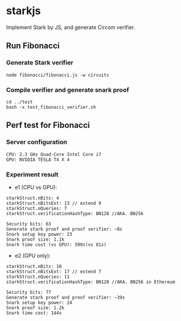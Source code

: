 # starkjs

Implement Stark by JS, and generate Circom verifier.


## Run Fibonacci
### Generate Stark verifier

```
node fibonacci/fibonacci.js -w circuits
```

### Compile verifier and generate snark proof
```
cd ../test
bash -x test_fibonacci_verifier.sh
```

## Perf test for Fibonacci

### Server configuration
```
CPU: 2.3 GHz Quad-Core Intel Core i7
GPU: NVIDIA TESLA T4 X 4
```

### Experiment result

* e1 (CPU vs GPU):
```
starkStruct.nBits: 4
starkStruct.nBitsExt: 13 // extend 9
starkStruct.nQueries: 7
starkStruct.verificationHashType: BN128 //AKA. BN256

Security bits: 63
Generate stark proof and proof verifier: ~8s
Snark setup key power: 23
Snark proof size: 1.1k
Snark time cost (vs GPU): 590s(vs 81s)
```

* e2 (GPU only):
```
starkStruct.nBits: 10
starkStruct.nBitsExt: 17 // extend 7
starkStruct.nQueries: 11
starkStruct.verificationHashType: BN128 //AKA. BN256 in Ethereum

Security bits: 77
Generate stark proof and proof verifier: ~39s
Snark setup key power: 24
Snark proof size: 1.2k
Snark time cost: 144s
```
